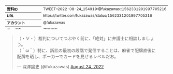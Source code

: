 <table style="font-size: 9pt; width: 610px; margin-bottom: 20px; height: 80px;">
<tbody>
    <tr>
        <th align=left>資料ID</th>
        <td align=left>TWEET::2022-08-24_154919:@fukazawas::1562331201997705216</td>
    </tr>
    <tr>
        <th align=left>URL</th>
        <td align=left>https://twitter.com/fukazawas/status/1562331201997705216</td>
    </tr>
    <tr>
        <th align=left>アカウント</th>
        <td align=left>@fukazawas</td>
    </tr>
    <tr>
        <th align=left>ユーザ名</th>
        <td align=left>深澤諭史</td>
    </tr>
    <tr>
        <th align=left>ツイートの記録日時</th>
        <td align=left>created_at 2022-08-24_1634</td>
    </tr>
</tbody>
</table>
<blockquote class="twitter-tweet" data-width="450"  data-lang="ja"><p lang="ja" dir="ltr">（・∀・）裁判についてつぶやく前に、「絶対」に弁護士に相談しましょう。<br>（＾ω＾）特に、訴訟の最初の段階で発信することは、麻雀で配牌直後に配牌を晒し、ポーカーでカードを見せるレベルだお。</p>&mdash; 深澤諭史 (@fukazawas) <a href="https://twitter.com/fukazawas/status/1562331201997705216?ref_src=twsrc%5Etfw">August 24, 2022</a></blockquote>
<script async src="https://platform.twitter.com/widgets.js" charset="utf-8"></script>


